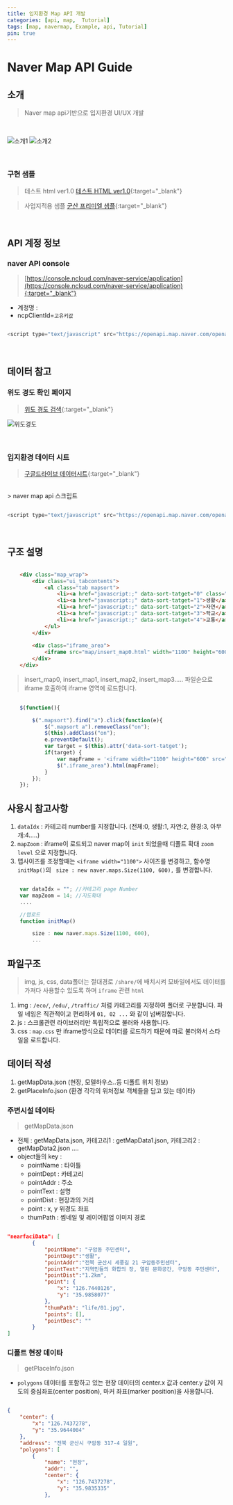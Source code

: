 ```yaml
---
title: 입지환경 Map API 개발
categories: [api, map,  Tutorial]
tags: [map, navermap, Example, api, Tutorial]
pin: true
---
```


# Naver Map API Guide

## 소개
> Naver map api기반으로 입지환경 UI/UX 개발

<br>

![소개1](/assets/img/blog/map1.PNG)
![소개2](/assets/img/blog/map2.PNG)

<br>

### 구현 샘플

> 테스트 html ver1.0
> [테스트 HTML ver1.0](http://nex-media.newapt.kr/maptest/index_iframe.html){:target="_blank"}

> 사업지적용 샘플
> [군산 프리미엘 샘플](https://thesharp-premiel.devnexmedia.com/pages/overview/environment2.php){:target="_blank"}

<br>

## API 계정 정보

### naver API console
> [https://console.ncloud.com/naver-service/application](https://console.ncloud.com/naver-service/application){:target="_blank"}
- 계정명 : 
- ncpClientId=`고유키값`

```javascript

<script type="text/javascript" src="https://openapi.map.naver.com/openapi/v3/maps.js?ncpClientId=nuofqbbztp&submodules=geocoder"></script>

```
<br>

## 데이터 참고

### 위도 경도 확인 페이지
> [위도 경도 검색](https://nex-front.github.io/geodata.html){:target="_blank"}

![위도경도](/assets/img/blog/map3.PNG)

<br>

### 입지환경 데이터 시트
> [구글드라이브 데이터시트](https://docs.google.com/spreadsheets/d/10hHqlkUr2_DVE7Qxg0uoT18hKSYmYsQXCOqkEaAPWus/edit#gid=0){:target="_blank"}

<br>
> naver map api 스크립트 

```javascript

<script type="text/javascript" src="https://openapi.map.naver.com/openapi/v3/maps.js?ncpClientId=nuofqbbztp&submodules=geocoder"></script>

```
<br>


## 구조 설명

```html

    <div class="map_wrap">
		<div class="ui_tabcontents">
			<ul class="tab mapsort">
				<li><a href="javascript:;" data-sort-tatget="0" class="on">전체</a></li>
				<li><a href="javascript:;" data-sort-tatget="1">생활</a></li>
				<li><a href="javascript:;" data-sort-tatget="2">자연</a></li>
				<li><a href="javascript:;" data-sort-tatget="3">학교</a></li>
				<li><a href="javascript:;" data-sort-tatget="4">교통</a></li>		
			</ul>
		</div>
				
		<div class="iframe_area">
			<iframe src="map/insert_map0.html" width="1100" height="600" frameborder="0"></iframe>
		</div>
	</div>	

```
> insert_map0, insert_map1, insert_map2, insert_map3..... 파일순으로 iframe 호출하여 iframe 영역에 로드합니다.

```javascript
	
	$(function(){

		$(".mapsort").find("a").click(function(e){ 
	    	$(".mapsort a").removeClass("on");
	    	$(this).addClass("on");
            e.preventDefault();
            var target = $(this).attr('data-sort-tatget');
            if(target) {
            	var mapFrame = '<iframe width="1100" height="600" src="map/insert_map'+ target +'.html" frameborder="0"></iframe>';
            	$(".iframe_area").html(mapFrame);
            } 	            
        });					
	});

```
## 사용시 참고사항

1. `dataIdx` : 카테고리 number를 지정합니다. (전체:0, 생활:1,  자연:2, 환경:3, 아무개:4.....)
2. `mapZoom` : iframe이 로드되고 naver map이 `init` 되었을때 디폴트 확대 `zoom level` 으로 지정합니다.
3. 맵사이즈를 조정할때는 `<iframe width="1100">` 사이즈를 변경하고, 함수명 `initMap()`의 ` size : new naver.maps.Size(1100, 600),` 를 변경합니다.

```javascript

	var dataIdx = ""; //카테고리 page Number
    var mapZoom = 14; //지도확대
    ....

    //맵로드
    function initMap()

        size : new naver.maps.Size(1100, 600),
        ...

```
## 파일구조

> img, js, css, data폴더는 절대경로 `/share/`에 배치시켜 모바일에서도 데이터를 가져다 사용할수 있도록 하며 `iframe` 관련 `html`
1. img : `/eco/`, `/edu/`, `/traffic/` 처럼 카테고리를 지정하여 폴더로 구분합니다. 파일 네임은 직관적이고 편리하게 `01, 02 ...` 와 같이 넘버링합니다.
2. js : 스크롤관련 라이브러리만 독립적으로 불러와 사용합니다.
3. css : `map.css` 만 iframe방식으로 데이터를 로드하기 때문에 따로 불러와서 스타일을 로드합니다.


## 데이터 작성

1. getMapData.json (현장, 모델하우스..등 디폴트 위치 정보)
2. getPlaceInfo.json (환경 각각의 위처정보 객체들을 담고 있는 데이타)

### 주변시설 데이타
 
 > getMapData.json 

 - 전체 : getMapData.json, 카테고리1 : getMapData1.json, 카테고리2 : getMapData2.json ....
 - object들의 key : 
   * pointName : 타이틀
   * pointDept : 카테고리
   * pointAddr : 주소
   * pointText : 설명
   * pointDist : 현장과의 거리
   * point : x, y 위경도 좌표
   * thumPath : 썸네일 및 레이어팝업 이미지 경로
  
```json

"nearfaciData": [
        {
            "pointName": "구암동 주민센터",
            "pointDept":"생활",
            "pointAddr":"전북 군산시 세풍길 21 구암동주민센터",
            "pointText":"지역민들의 화합의 장, 열린 문화공간, 구암동 주민센터",
            "pointDist":"1.2km",
            "point": {
                "x": "126.7440126",
                "y": "35.9858077"
            },           
            "thumPath": "life/01.jpg", 
            "points": [],            
            "pointDesc": ""
        }
]

```

### 디폴트 현장 데이타

> getPlaceInfo.json

- `polygons` 데이터를 포함하고 있는 현장 데이터의 center.x 값과 center.y 값이 지도의 중심좌표(center position), 마커 좌표(marker position)을 사용합니다.



```json

{
    "center": {
        "x": "126.7437278",
        "y": "35.9644004"
    },
    "address": "전북 군산시 구암동 317-4 일원",
    "polygons": [
        {
            "name": "현장",
            "addr": "",
            "center": {
                "x": "126.7437278",
                "y": "35.9835335"
            },

```





